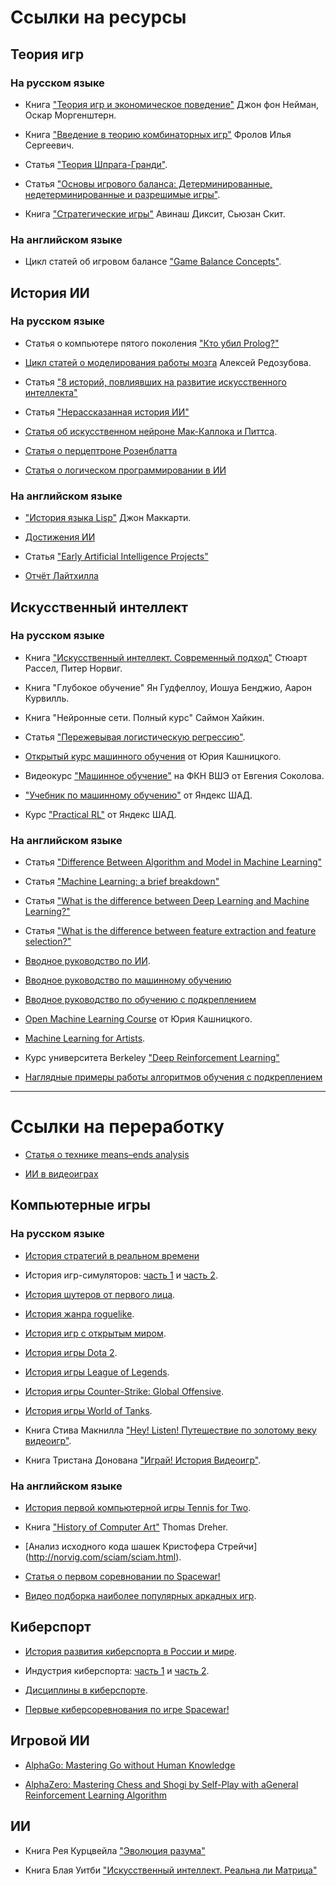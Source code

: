 # Ссылки на ресурсы

## Теория игр

### На русском языке

* Книга ["Теория игр и экономическое поведение"](https://drive.google.com/file/d/1iN27YOs2lWsVnIrHdvDu87LNSSwNeMOd/view) Джон фон Нейман, Оскар Моргенштерн.

* Книга ["Введение в теорию комбинаторных игр"](https://de1lib.org/book/11724351/cfc9d6?id=11724351&secret=cfc9d6) Фролов Илья Сергеевич.

* Статья ["Теория Шпрага-Гранди"](https://e-maxx.ru/algo/sprague_grundy).

* Статья ["Основы игрового баланса: Детерминированные, недетерминированные и разрешимые игры"](https://vc.ru/education/9633-game-balance).

* Книга ["Стратегические игры"](https://www.ozon.ru/product/strategicheskie-igry-dostupnyy-uchebnik-po-teorii-igr-141590867/?sh=hHASgpX) Авинаш Диксит, Сьюзан Скит.

### На английском языке

* Цикл статей об игровом балансе ["Game Balance Concepts"](https://gamebalanceconcepts.wordpress.com/2010/07/07/level-1-intro-to-game-balance/).

## История ИИ

### На русском языке

* Статья о компьютере пятого поколения ["Кто убил Prolog?"](https://habr.com/ru/post/106224/)

* [Цикл статей о моделирования работы мозга](https://habr.com/ru/post/214109/) Алексей Редозубова.

* Статья ["8 историй, повлиявших на развитие искусственного интеллекта"](https://habr.com/ru/post/454064/)

* Статья ["Нерассказанная история ИИ"](https://habr.com/ru/post/454064/)

* [Статья об искусственном нейроне Мак-Каллока и Питтса](https://habr.com/ru/company/sberdevices/blog/525508/).

* [Статья о перцептроне Розенблатта](https://habr.com/ru/company/sberdevices/blog/529932/)

* [Статья о логическом программировании в ИИ](https://brickofknowledge.com/articles/logic-and-artificial-intelligence#header0)

### На английском языке

* ["История языка Lisp"](http://www-formal.stanford.edu/jmc/history/lisp/lisp.html) Джон Маккарти.

* [Достижения ИИ](https://en.wikipedia.org/wiki/Progress_in_artificial_intelligence)

* Статья ["Early Artificial Intelligence Projects"](https://projects.csail.mit.edu/films/aifilms/AIFilms.html)

* [Отчёт Лайтхилла](http://www.chilton-computing.org.uk/inf/literature/reports/lighthill_report/contents.htm)

## Искусственный интеллект

### На русском языке

* Книга ["Искусственный интеллект. Современный подход"](http://www.rriai.org.ru) Стюарт Рассел, Питер Норвиг.

* Книга "Глубокое обучение" Ян Гудфеллоу, Иошуа Бенджио, Аарон Курвилль.

* Книга "Нейронные сети. Полный курс" Саймон Хайкин.

* Статья ["Пережевывая логистическую регрессию"](https://habr.com/ru/post/485872/).

* [Открытый курс машинного обучения](https://habr.com/ru/company/ods/blog/322626/) от Юрия Кашницкого.

* Видеокурс ["Машинное обучение"](https://github.com/esokolov/ml-course-hse) на ФКН ВШЭ от Евгения Соколова.

* ["Учебник по машинному обучению"](https://ml-handbook.ru) от Яндекс ШАД.

* Курс ["Practical RL"](https://github.com/yandexdataschool/Practical_RL) от Яндекс ШАД.

### На английском языке

* Статья ["Difference Between Algorithm and Model in Machine Learning"](https://machinelearningmastery.com/difference-between-algorithm-and-model-in-machine-learning/)

* Статья ["Machine Learning: a brief breakdown"](https://quantdare.com/machine-learning-a-brief-breakdown/)

* Статья ["What is the difference between Deep Learning and Machine Learning?"](https://quantdare.com/what-is-the-difference-between-deep-learning-and-machine-learning/)

* Статья ["What is the difference between feature extraction and feature selection?"](https://quantdare.com/what-is-the-difference-between-feature-extraction-and-feature-selection/)

* [Вводное руководство по ИИ](https://www.javatpoint.com/artificial-intelligence-tutorial).

* [Вводное руководство по машинному обучению](https://www.javatpoint.com/machine-learning)

* [Вводное руководство по обучению с подкреплением](https://www.javatpoint.com/reinforcement-learning)

* [Open Machine Learning Course](https://mlcourse.ai/book/index.html) от Юрия Кашницкого.

* [Machine Learning for Artists](https://ml4a.github.io/ml4a/).

* Курс университета Berkeley ["Deep Reinforcement Learning"](http://rail.eecs.berkeley.edu/deeprlcourse/)

* [Наглядные примеры работы алгоритмов обучения с подкреплением](https://rl-lab.com)

------------------------------------

# Ссылки на переработку

* [Статья о технике means–ends analysis](https://www.section.io/engineering-education/basics-of-means-end-analysis-in-ai/)

* [ИИ в видеоиграх](https://en.wikipedia.org/wiki/Artificial_intelligence_in_video_games)


## Компьютерные игры

### На русском языке

* [История стратегий в реальном времени](https://habr.com/ru/post/373815/)

* История игр-симуляторов: [часть 1](https://habr.com/ru/post/408067/) и [часть 2](https://habr.com/ru/post/374005/).

* [История шутеров от первого лица](https://habr.com/ru/post/409095/).

* [История жанра roguelike](https://habr.com/ru/post/493890/).

* [История игр с открытым миром](https://habr.com/ru/post/373299/).

* [История игры Dota 2](https://киберспорт.рф/dota2/history/).

* [История игры League of Legends](https://киберспорт.рф/lol/history/).

* [История игры Counter-Strike: Global Offensive](https://киберспорт.рф/csgo/history/).

* [История игры World of Tanks](https://киберспорт.рф/wot/history/).

* Книга Стива Макнилла ["Hey! Listen! Путешествие по золотому веку видеоигр"](https://www.labirint.ru/books/769104/).

* Книга Тристана Донована ["Играй! История Видеоигр"](https://en.wikipedia.org/wiki/Replay:_The_History_of_Video_Games).

### На английском языке

* [История первой компьютерной игры Tennis for Two](https://www.aps.org/publications/apsnews/200810/physicshistory.cfm).

* Книга ["History of Computer Art"](http://iasl.uni-muenchen.de/links/GCA-VII.1e.html) Thomas Dreher.

* [Анализ исходного кода шашек Кристофера Стрейчи]
(http://norvig.com/sciam/sciam.html).

* [Статья о первом соревновании по Spacewar!](https://www.rollingstone.com/culture/culture-news/stewart-brand-recalls-first-spacewar-video-game-tournament-187669/)

* [Видео подборка наиболее популярных аркадных игр](https://www.youtube.com/watch?v=TDBLokIOLcs).

## Киберспорт

* [История развития киберспорта в России и мире](https://киберспорт.рф/esport/history/).

* Индустрия киберспорта: [часть 1](https://habr.com/ru/company/mailru/blog/235221/) и [часть 2](https://habr.com/ru/company/mailru/blog/364603/).

* [Дисциплины в киберспорте](https://de.zxc.wiki/wiki/Disziplinen_im_E-Sport).

* [Первые киберсоревнования по игре Spacewar!](
https://highscoreesports.com/2019/07/10/spacewar-and-the-birth-of-esports/)

## Игровой ИИ

* [AlphaGo: Mastering Go without Human Knowledge](https://deepmind.com/research/publications/mastering-game-go-without-human-knowledge/)

* [AlphaZero: Mastering Chess and Shogi by Self-Play with aGeneral Reinforcement Learning Algorithm](https://arxiv.org/pdf/1712.01815.pdf)

## ИИ

* Книга Рея Курцвейла ["Эволюция разума"](https://www.goodreads.com/book/show/34658102)

* Книга Блая Уитби ["Искусственный интеллект. Реальна ли Матрица"](https://www.goodreads.com/book/show/2642623-artificial-intelligence)

